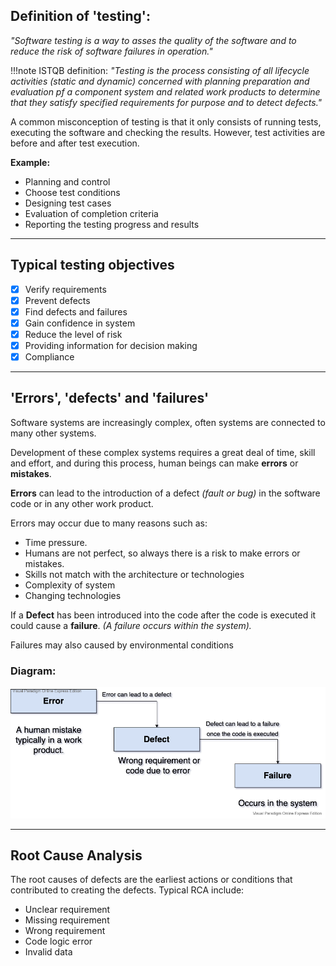 
## **Definition of 'testing':**

*"Software testing is a way to asses the quality of the software and to reduce the risk of software failures in operation."*

!!!note
    ISTQB definition:
    *"Testing is the process consisting of all lifecycle activities (static and dynamic) concerned with planning preparation and evaluation pf a component system and related work products to determine that they satisfy specified requirements for purpose and to detect defects."*

A common misconception of testing is that it only consists of running tests, executing the software and checking the results.
However, test activities are before and after test execution. 

**Example:**

* Planning and control
* Choose test conditions
* Designing test cases
* Evaluation of completion criteria 
* Reporting the testing progress and results
___

## **Typical testing objectives**

- [x] Verify requirements
- [x] Prevent defects
- [x] Find defects and failures
- [x] Gain confidence in system
- [x] Reduce the level of risk
- [x] Providing information for decision making
- [x] Compliance
___

## **'Errors', 'defects' and 'failures'**

Software systems are increasingly complex, often systems are connected to many other systems.

Development of these complex systems requires a great deal of time, skill and effort, and during this process, human beings can make **errors** or **mistakes**.

**Errors** can lead to the introduction of a defect *(fault or bug)* in the software code or in any other work product.

Errors may occur due to many reasons such as: 

* Time pressure.
* Humans are not perfect, so always there is a risk to make errors or mistakes.
* Skills not match with the architecture or technologies 
* Complexity of system
* Changing technologies

If a **Defect** has been introduced into the code after the code is executed it could cause a **failure**.
*(A failure occurs within the system).*

Failures may also caused by environmental conditions

### **Diagram:**

![**Error-Defect-Failure meanings**](../../../images/istqb/fundamentals/err_def_fail.png)

___

## **Root Cause Analysis**

The root causes of defects are the earliest actions or conditions that contributed to creating the defects.
Typical RCA include:
 
* Unclear requirement
* Missing requirement
* Wrong requirement
* Code logic error
* Invalid data


